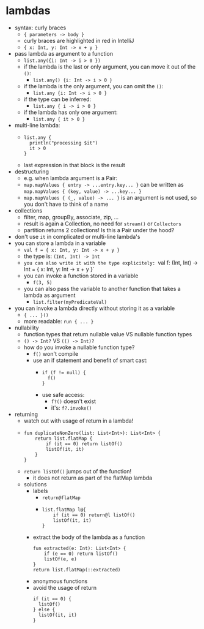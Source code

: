 # lambdas

- syntax: curly braces
    - `{ parameters -> body }`
    - curly braces are highlighted in red in IntelliJ
    - `{ x: Int, y: Int -> x + y }`
- pass lambda as argument to a function
    - `list.any({i: Int -> i > 0 })`
    - if the lambda is the last or only argument, you can move it out of the `()`:
        - `list.any() {i: Int -> i > 0 }`
    - if the lambda is the only argument, you can omit the `()`:
        - `list.any {i: Int -> i > 0 }`
    - if the type can be inferred:
        - `list.any { i -> i > 0 }`
    - if the lambda has only one argument:
        - `list.any { it > 0 }`
- multi-line lambda:
    - ```
      list.any {
        println("processing $it")
        it > 0
      }
      ```
    - last expression in that block is the result
- destructuring
    - e.g. when lambda argument is a Pair:
    - `map.mapValues { entry -> ...entry.key... }` can be written as `map.mapValues { (key, value) -> ...key... }`
    - `map.mapValues { (_, value) -> ... }` is an argument is not used, so you don't have to think of a name
- collections
    - filter, map, groupBy, associate, zip, ...
    - result is again a Collection, no need for `stream()` or `Collectors`
    - partition returns 2 collections! Is this a Pair under the hood?
- don't use `it` in complicated or multi-line lambda's
- you can store a lambda in a variable
  - `val f = { x: Int, y: Int -> x + y }`
  - the type is: `(Int, Int) -> Int`
  - `you can also write it with the type explicitely: `val f: (Int, Int) -> Int = { x: Int, y: Int -> x + y }`
  - you can invoke a function stored in a variable
    - `f(3, 5)`
  - you can also pass the variable to another function that takes a lambda as argument
    - `list.filter(myPredicateVal)`
- you can invoke a lambda directly without storing it as a variable
  - `{ ... }()`
  - more readable: `run { ... }`
- nullability
  - function types that return nullable value VS nullable function types 
  - `() -> Int?` VS `(() -> Int)?`
  - how do you invoke a nullable function type?
    - `f()` won't compile
    - use an if statement and benefit of smart cast:
      - ```
        if (f != null) {
          f()
        }
        ```
      - use safe access:
        - `f?()` doesn't exist
        - it's: `f?.invoke()`
- returning
  - watch out with usage of return in a lambda!
  - ```
    fun duplicateNonZero(list: List<Int>): List<Int> {
        return list.flatMap {
            if (it == 0) return listOf()
            listOf(it, it)   
        }
    }
    ```
  - `return listOf()` jumps out of the function!
    - it does not return as part of the flatMap lambda
  - solutions
    - labels
      - `return@flatMap`
      - ```
        list.flatMap l@{
            if (it == 0) return@l listOf()
            listOf(it, it)   
        }
        ```
    - extract the body of the lambda as a function
      ```
      fun extracted(e: Int): List<Int> {
          if (e == 0) return listOf()
          listOf(e, e)   
      }
      return list.flatMap(::extracted)
      ```
    - anonymous functions
    - avoid the usage of return
      ```
      if (it == 0) {
        listOf()
      } else {
        listOf(it, it)
      }   
      ```